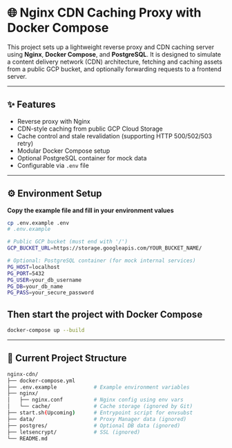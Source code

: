 # 🌐 Nginx CDN Caching Proxy with Docker Compose

This project sets up a lightweight reverse proxy and CDN caching server using **Nginx**, **Docker Compose**, and **PostgreSQL**. It is designed to simulate a content delivery network (CDN) architecture, fetching and caching assets from a public GCP bucket, and optionally forwarding requests to a frontend server.

---

## ✨ Features

- Reverse proxy with Nginx
- CDN-style caching from public GCP Cloud Storage
- Cache control and stale revalidation (supporting HTTP 500/502/503 retry)
- Modular Docker Compose setup
- Optional PostgreSQL container for mock data
- Configurable via `.env` file

---

## ⚙️ Environment Setup

**Copy the example file and fill in your environment values**

```bash
cp .env.example .env
# .env.example

# Public GCP bucket (must end with '/')
GCP_BUCKET_URL=https://storage.googleapis.com/YOUR_BUCKET_NAME/

# Optional: PostgreSQL container (for mock internal services)
PG_HOST=localhost
PG_PORT=5432
PG_USER=your_db_username
PG_DB=your_db_name
PG_PASS=your_secure_password
```

## Then start the project with Docker Compose
```bash
docker-compose up --build
```
---

## 📁 Current Project Structure
```bash
nginx-cdn/
├── docker-compose.yml
├── .env.example            # Example environment variables
├── nginx/
│   ├── nginx.conf          # Nginx config using env vars
│   └── cache/              # Cache storage (ignored by Git)
├── start.sh(Upcoming)      # Entrypoint script for envsubst
├── data/                   # Proxy Manager data (ignored)
├── postgres/               # Optional DB data (ignored)
├── letsencrypt/            # SSL (ignored)
└── README.md
```
